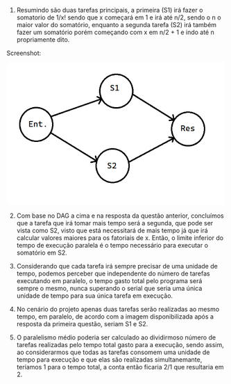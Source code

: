 1) Resumindo são duas tarefas principais, a primeira (S1) irá fazer o somatorio de 1/x! sendo que x começará em 1 e irá até n/2, sendo o n o maior valor do somatório, enquanto a segunda tarefa (S2) irá também fazer um somatório porém começando com x em n/2 + 1 e indo até n propriamente dito.

Screenshot:

![screenshot](https://github.com/MatheusFarias03/ComputacaoParalela/blob/main/ProjetoTartaruga/DecomposicaoTarefas/DAG.png) 

2) Com base no DAG a cima e na resposta da questão anterior, concluímos que a tarefa que irá tomar mais tempo será a segunda, que pode ser vista como S2, visto que está necessitará de mais tempo já que irá calcular valores maiores para os fatoriais de x. Então, o limite inferior do tempo de execução paralela é o tempo necessário para executar o somatório em S2.

3) Considerando que cada tarefa irá sempre precisar de uma unidade de tempo, podemos perceber que independente do número de tarefas executando em paralelo, o tempo gasto total pelo programa será sempre o mesmo, nunca superando o serial que seria uma única unidade de tempo para sua única tarefa em execução.

4) No cenário do projeto apenas duas tarefas serão realizadas ao mesmo tempo, em paralelo, de acordo com a imagem disponibilizada após a resposta da primeira questão, seriam S1 e S2.

5) O paralelismo médio poderia ser calculado ao dividirmoso número de tarefas realizadas pelo tempo total gasto para a execução, sendo assim, ao considerarmos que todas as tarefas consomem uma unidade de tempo para execução e que elas são realizadas simultanemante, teríamos 1 para o tempo total, a conta então ficaria  2/1 que resultaria em 2.
